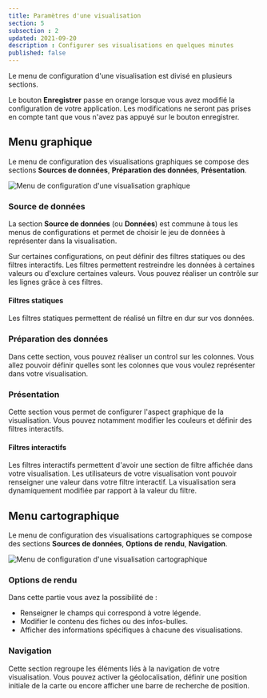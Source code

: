 ```yaml
---
title: Paramètres d'une visualisation
section: 5
subsection : 2
updated: 2021-09-20
description : Configurer ses visualisations en quelques minutes
published: false
---
```


Le menu de configuration d'une visualisation est divisé en plusieurs sections.  

Le bouton **Enregistrer** passe en orange lorsque vous avez modifié la configuration de votre application. Les modifications ne seront pas prises en compte tant que vous n'avez pas appuyé sur le bouton enregistrer.


## Menu graphique
Le menu de configuration des visualisations graphiques se compose des sections **Sources de données**, **Préparation des données**, **Présentation**.

![Menu de configuration d'une visualisation graphique](./images/user-guide-backoffice/Menu-graph.jpg)


### Source de données
La section **Source de données** (ou **Données**) est commune à tous les menus de configurations et permet de choisir le jeu de données à représenter dans la visualisation.

Sur certaines configurations, on peut définir des filtres statiques ou des filtres interactifs. Les filtres permettent restreindre les données à certaines valeurs ou d'exclure certaines valeurs. Vous pouvez réaliser un contrôle sur les lignes grâce à ces filtres.

#### Filtres statiques
Les filtres statiques permettent de réalisé un filtre en dur sur vos données.

### Préparation des données

Dans cette section, vous pouvez réaliser un control sur les colonnes. Vous allez pouvoir définir quelles sont les colonnes que vous voulez représenter dans votre visualisation.

### Présentation
Cette section vous permet de configurer l'aspect graphique de la visualisation. Vous pouvez notamment modifier les couleurs et définir des filtres interactifs.

#### Filtres interactifs
Les filtres interactifs permettent d'avoir une section de filtre affichée dans votre visualisation. Les utilisateurs de votre visualisation vont pouvoir renseigner une valeur dans votre filtre interactif. La visualisation sera dynamiquement modifiée par rapport à la valeur du filtre.

## Menu cartographique
Le menu de configuration des visualisations cartographiques se compose des sections **Sources de données**, **Options de rendu**, **Navigation**.

![Menu de configuration d'une visualisation cartographique](./images/user-guide-backoffice/Menu-carto.jpg)

### Options de rendu
Dans cette partie vous avez la possibilité de :
* Renseigner le champs qui correspond à votre légende.
* Modifier le contenu des fiches ou des infos-bulles.
* Afficher des informations spécifiques à chacune des visualisations.

### Navigation
Cette section regroupe les éléments liés à la navigation de votre visualisation. Vous pouvez activer la géolocalisation, définir une position initiale de la carte ou encore afficher une barre de recherche de position.
